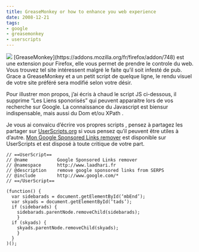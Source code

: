 ```yaml
---
title: GreaseMonkey or how to enhance you web experience
date: 2008-12-21
tags:
- google
- greasemonkey
- userscripts
---
```

<img class="thumbnail pull-left" src="/images/post/greasemonkey.gif" />
[GreaseMonkey](https://addons.mozilla.org/fr/firefox/addon/748) est une extension pour Firefox, elle vous permet de prendre le controle du web. Vous trouvez tel site intéressent malgré le faite qu’il soit infesté de pub. Grace a GreaseMonkey et a un petit script de quelque ligne, le rendu visuel de votre site préféré sera modifié selon votre désir.

Pour illustrer mon propos, j’ai écris à chaud le script JS ci-dessous, il supprime “Les Liens sponorisés” qui peuvent apparaitre lors de vos recherche sur Google. La connaissance du Javascript est biensur indispensable, mais aussi du Dom et/ou XPath .

Je vous ai convaicu d’écrire vos propres scripts , pensez à partagez les partager sur [UserScripts.org](http://userscripts.org/) si vous pensez qu’il peuvent être utiles à d’autre. [Mon Google Sponsored Links remover](http://userscripts.org/scripts/show/38984) est disponible sur UserScripts et est disposé à toute critique de votre part.

    // ==UserScript==
    // @name           Google Sponsored Links remover
    // @namespace      http://www.laadhari.fr
    // @description    remove google sponsored links from SERPS
    // @include        http://www.google.com/*
    // ==/UserScript==
     
    (function() {
      var sidebarads = document.getElementById(‘mbEnd’);
      var skyads = document.getElementById(‘tads’);
      if (sidebarads) {
        sidebarads.parentNode.removeChild(sidebarads);
        }
      if (skyads) {
        skyads.parentNode.removeChild(skyads);
        }  
      }
    )();
